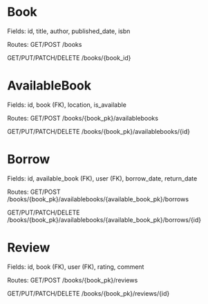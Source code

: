 # Book
Fields: id, title, author, published_date, isbn

Routes:
  GET/POST           /books
  
  GET/PUT/PATCH/DELETE /books/{book_id}

# AvailableBook
Fields: id, book (FK), location, is_available

Routes:
  GET/POST           /books/{book_pk}/availablebooks
  
  GET/PUT/PATCH/DELETE /books/{book_pk}/availablebooks/{id}

# Borrow
Fields: id, available_book (FK), user (FK), borrow_date, return_date

Routes:
  GET/POST           /books/{book_pk}/availablebooks/{available_book_pk}/borrows
  
  GET/PUT/PATCH/DELETE /books/{book_pk}/availablebooks/{available_book_pk}/borrows/{id}

# Review
Fields: id, book (FK), user (FK), rating, comment

Routes:
  GET/POST           /books/{book_pk}/reviews
  
  GET/PUT/PATCH/DELETE /books/{book_pk}/reviews/{id}
